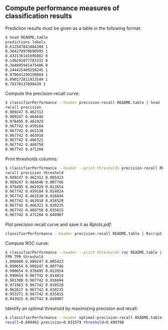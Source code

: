 ## Compute performance measures of classification results

Prediction results must be given as a table in the following format:
```sh
$ head README.table 
predictions labels
0.612547843484208 1
0.364270970690995 1
0.432136141695082 0
0.140291077783331 0
0.384895941475406 0
0.244415489258245 1
0.970641299150884 1
0.890172811923549 1
0.78178137098439 1
```

Compute the precision-recall curve:
```sh
$ classifierPerformance --header precision-recall README.table | head
recall precision
0.989247 0.462312
0.989247 0.464646
0.978495 0.461929
0.967742 0.459184
0.967742 0.461538
0.967742 0.463918
0.967742 0.466321
0.967742 0.468750
0.967742 0.471204
```

Print thresholds columns:
```sh
$ classifierPerformance --header --print-thresholds precision-recall README.table | head
recall precision threshold
0.989247 0.462312 0.005423
0.989247 0.464646 0.007746
0.978495 0.461929 0.012654
0.967742 0.459184 0.014824
0.967742 0.461538 0.016694
0.967742 0.463918 0.018528
0.967742 0.466321 0.030235
0.967742 0.468750 0.035815
0.967742 0.471204 0.040907
```

Plot precision recall curve and save it as *Rplots.pdf*:
```sh
classifierPerformance --header precision-recall README.table | Rscript -e 't <- read.table(file("stdin"), header=T); plot(precision ~ recall, t, type="l")'
```

Compute ROC curve:
```sh
$ classifierPerformance --header --print-thresholds roc README.table | head
FPR TPR threshold
1.000000 0.989247 0.005423
0.990654 0.989247 0.007746
0.990654 0.978495 0.012654
0.990654 0.967742 0.014824
0.981308 0.967742 0.016694
0.971963 0.967742 0.018528
0.962617 0.967742 0.030235
0.953271 0.967742 0.035815
0.943925 0.967742 0.040907
```

Identify an optimal threshold by maximizing precision and recall:
```sh
$ classifierPerformance --header optimal-precision-recall README.table
recall=0.849462 precision=0.831579 threshold=0.499788
```
